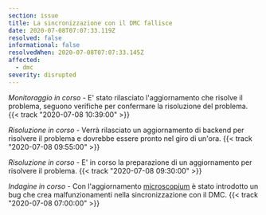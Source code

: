 ```yaml
---
section: issue
title: La sincronizzazione con il DMC fallisce
date: 2020-07-08T07:07:33.119Z
resolved: false
informational: false
resolvedWhen: 2020-07-08T07:07:33.145Z
affected:
  - dmc
severity: disrupted
---
```

*Monitoraggio in corso* - E' stato rilasciato l'aggiornamento che risolve il problema, seguono verifiche per confermare la risoluzione del problema. {{< track "2020-07-08 10:39:00" >}}

*Risoluzione in corso* - Verrà rilasciato un aggiornamento di backend per risolvere il problema e dovrebbe essere pronto nel giro di un'ora. {{< track "2020-07-08 09:55:00" >}}

*Risoluzione in corso* - E' in corso la preparazione di un aggiornamento per risolvere il problema. {{< track "2020-07-08 09:30:00" >}}

*Indagine in corso* - Con l'aggiornamento [microscopium](http://jenkins-yap.dnsalias.com/yap-team/yap/-/milestones/586) è stato introdotto un bug che crea malfunzionamenti nella sincronizzazione con il DMC. {{< track "2020-07-08 07:00:00" >}}
